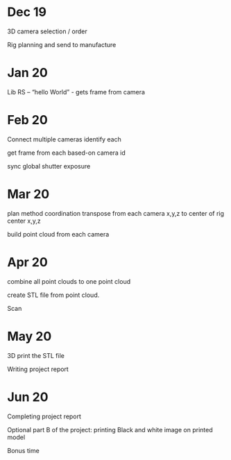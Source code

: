 
# Dec 19

3D camera selection / order

Rig planning and send to manufacture

# Jan 20

Lib RS – “hello World” - gets frame from camera

# Feb 20

Connect multiple cameras identify each

get frame from each based-on camera id

sync global shutter exposure

# Mar 20

plan method coordination transpose from each camera x,y,z  to center of rig center x,y,z

build point cloud from each camera

# Apr 20

combine all point clouds to one point cloud

create STL file from point cloud.

Scan

# May 20

3D print the STL file

Writing project report

# Jun 20

Completing project report

Optional part B of the project: printing Black and white image on printed model

Bonus time